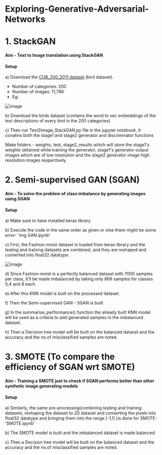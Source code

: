 # Exploring-Generative-Adversarial-Networks

# 1. StackGAN
#### Aim - Text to Image translation using StackGAN

#### Setup 

a) Download the [CUB_200_2011 dataset](http://www.vision.caltech.edu/visipedia/CUB-200-2011.html) (bird dataset).
- Number of categories: 200
- Number of images: 11,788
- Eg: 

![image](https://user-images.githubusercontent.com/66245321/147774362-249d02ee-cf5c-465f-b3ed-3235174e8c87.png)

b) Download the birds dataset (contains the word to vec embeddings of the text descriptions of every bird in the 200 categories)

c) Then run Text2Image_StackGAN.py file in the jupyter notebook. It conatins both the stage1 and stage2 generator and discriminator functions

Make folders - weights, test, stage2_results which will store the stage1's weights obtained while training the generator, stage1's generator output images which are of low resolution and the stage2 generator image high resolution images respectively.

# 2. Semi-supervised GAN (SGAN)
#### Aim - To solve the problem of class imbalance by generating images using SGAN
#### Setup

a) Make sure to have installed keras library

b) Execute the code in the same order as given or else there might be some error- 'img GAN.ipynb'

c) First, the Fashion-mnist dataset is loaded from keras library and the testing and training datasets are combined, and they are reshaped and converted into float32 datatype.

![image](https://user-images.githubusercontent.com/66245321/147775926-93af2a1e-e700-4ece-8488-2577097860fd.png)

d) Since Fashion-mnist is a perfectly balanced dataset with 7000 samples per class, it’ll be made imbalanced by taking only 869 samples for classes 0,4 and 8 each.

e) After this KNN model is built on the processed dataset.

f) Then the Semi-supervised GAN - SGAN is built

g) In the summarise_performance() function the already built KNN model will be used as a criteria to add generated samples in the imbalanced dataset.

h) Then a Decision tree model will be built on the balanced dataset and the accuracy and the no.of misclassified samples are noted.

# 3. SMOTE (To compare the efficiency of SGAN wrt SMOTE)
#### Aim - Training a SMOTE just to check if SGAN performs better than other synthetic image generating models
#### Setup

a) Similarly, the same pre-processing(combining testing and training datasets, reshaping the dataset to 2D dataset and converting the pixels into float32 datatype and bringing them into the range [-1,1] )is done for SMOTE- 'SMOTE.ipynb'

b) The SMOTE model is built and the imbalanced dataset is made balanced

c) Then a Decision tree model will be built on the balanced dataset and the accuracy and the no.of misclassified samples are noted.
